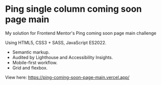 # Ping single column coming soon page main

My solution for Frontend Mentor's Ping coming soon page main challenge

Using HTML5, CSS3 + SASS, JavaScript ES2022.
* Semantic markup.
* Audited by Lighthouse and Accessibility Insights.
* Mobile-first workflow.
* Grid and flexbox.

View here: https://ping-coming-soon-page-main.vercel.app/
